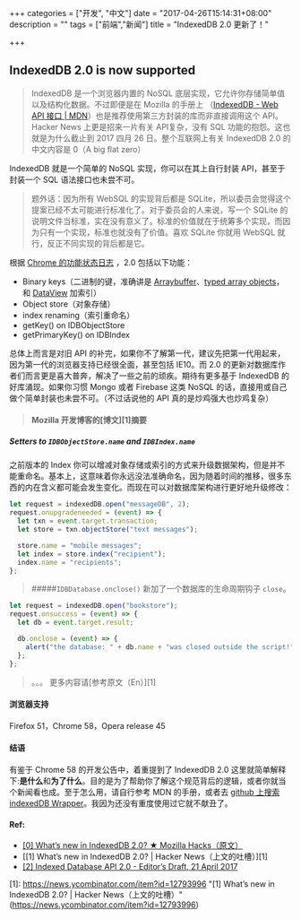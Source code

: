 +++
categories = ["开发", "中文"]
date = "2017-04-26T15:14:31+08:00"
description = ""
tags = ["前端","新闻"]
title = "IndexedDB 2.0 更新了！"

+++

IndexedDB 2.0 is now supported
------------------------------

> IndexedDB 是一个浏览器内置的 NoSQL 底层实现，它允许你存储简单值以及结构化数据。不过即便是在 Mozilla 的手册上 （[IndexedDB - Web API 接口 | MDN](https://developer.mozilla.org/zh-CN/docs/Web/API/IndexedDB_API)）也是推荐使用第三方封装的库而非直接调用这个 API。Hacker News 上更是招来一片有关 API复杂，没有 SQL 功能的抱怨。这也就是为什么截止到 2017 四月 26 日。整个互联网上有关 IndexedDB 2.0 的中文内容是 0（A big flat zero）

IndexedDB 就是一个简单的 NoSQL 实现，你可以在其上自行封装 API，甚至于封装一个 SQL 语法接口也未尝不可。

> 题外话：因为所有 WebSQL 的实现背后都是 SQLite，所以委员会觉得这个提案已经不太可能进行标准化了。对于委员会的人来说，写一个 SQLite 的说明文件当标准，实在没有意义了。标准的价值就在于统筹多个实现，而因为只有一个实现，标准也就没有了价值。喜欢 SQLite 你就用 WebSQL 就行，反正不同实现的背后都是它。

根据 [Chrome 的功能状态日志](https://www.chromestatus.com/feature/5812621622116352) ，2.0 包括以下功能：
* Binary keys（二进制的键，准确讲是 [Arraybuffer](https://developer.mozilla.org/en-US/docs/Web/JavaScript/Reference/Global_Objects/ArrayBuffer)、[typed array objects](https://developer.mozilla.org/en-US/docs/Web/JavaScript/Reference/Global_Objects/TypedArray)，和
 [DataView](https://developer.mozilla.org/en-US/docs/Web/JavaScript/Reference/Global_Objects/DataView) 加索引）
* Object store（对象存储）
* index renaming（索引重命名）
* getKey() on IDBObjectStore
* getPrimaryKey() on IDBIndex

总体上而言是对旧 API 的补完，如果你不了解第一代，建议先把第一代用起来，因为第一代的浏览器支持已经很全面，甚至包括 IE10。而 2.0 的更新对数据库作者们而言更是喜大普奔，解决了一些之前的顽疾。期待有更多基于 IndexedDB 的好库涌现。如果你习惯 Mongo 或者 Firebase 这类 NoSQL 的话，直接用或自己做个简单封装也未尝不可。（不过话说他的 API 真的是炒鸡强大也炒鸡复杂）

> ####   Mozilla 开发博客的[博文][1]摘要
##### Setters to `IDBObjectStore.name` and `IDBIndex.name`
之前版本的 Index 你可以增减对象存储或索引的方式来升级数据架构，但是并不能重命名。基本上，这意味着你永远没法准确命名，因为随着时间的推移，很多东西的内在含义都可能会发生变化。而现在可以对数据库架构进行更好地升级修改：

```js
let request = indexedDB.open("messageDB", 2);
request.onupgradeneeded = (event) => {
  let txn = event.target.transaction;
  let store = txn.objectStore("text messages");

  store.name = "mobile messages";
  let index = store.index("recipient");
  index.name = "recipients";
};
```
> #####`IDBDatabase.onclose()`
新加了一个数据库的生命周期钩子 `close`。

```js
let request = indexedDB.open("bookstore");
request.onsuccess = (event) => {
  let db = event.target.result;

  db.onclose = (event) => {
    alert("the database: " + db.name + "was closed outside the script!");
  };
};
```
> 。。。 更多内容请[参考原文（En）][1]

#### 浏览器支持

Firefox 51，Chrome 58，Opera release 45

#### 结语

有鉴于 Chrome 58 的开发公告中，着重提到了 IndexedDB 2.0 这里就简单解释下:**是什么**和**为了什么**。目的是为了帮助你了解这个规范背后的逻辑，或者你就当个新闻看也成。至于怎么用，请自行参考 MDN 的手册，或者去 [github 上搜索 indexedDB Wrapper](https://github.com/search?utf8=%E2%9C%93&q=indexedDB+Wrapper)。我因为还没有重度使用过它就不献丑了。

#### Ref: 

- [\[0\]  What’s new in IndexedDB 2.0? ★ Mozilla Hacks（原文）](https://hacks.mozilla.org/2016/10/whats-new-in-indexeddb-2-0/)
- [\[1\] What’s new in IndexedDB 2.0? | Hacker News（上文的吐槽）][1]
- [\[2\]  Indexed Database API 2.0 - Editor’s Draft, 21 April 2017](https://w3c.github.io/IndexedDB/)

[1]: https://news.ycombinator.com/item?id=12793996 "\[1\] What’s new in IndexedDB 2.0? | Hacker News（上文的吐槽）"(https://news.ycombinator.com/item?id=12793996)